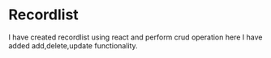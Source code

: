 # Recordlist
I have created recordlist using react and perform crud operation here I have added add,delete,update functionality.
